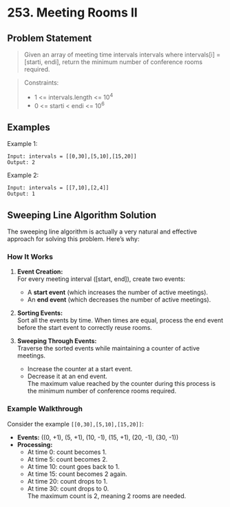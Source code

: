 # 253. Meeting Rooms II

## Problem Statement

> Given an array of meeting time intervals intervals where intervals[i] = [starti, endi], return the minimum number of conference rooms required.

> Constraints:
>
> - 1 <= intervals.length <= 10<sup>4</sup>
> - 0 <= starti < endi <= 10<sup>6</sup>

## Examples

Example 1:

```
Input: intervals = [[0,30],[5,10],[15,20]]
Output: 2
```

Example 2:

```
Input: intervals = [[7,10],[2,4]]
Output: 1
```

## Sweeping Line Algorithm Solution

The sweeping line algorithm is actually a very natural and effective approach for solving this problem. Here’s why:

### How It Works

1. **Event Creation:**  
   For every meeting interval \([start, end]\), create two events:

   - A **start event** (which increases the number of active meetings).
   - An **end event** (which decreases the number of active meetings).

2. **Sorting Events:**  
   Sort all the events by time. When times are equal, process the end event before the start event to correctly reuse rooms.

3. **Sweeping Through Events:**  
   Traverse the sorted events while maintaining a counter of active meetings.
   - Increase the counter at a start event.
   - Decrease it at an end event.  
     The maximum value reached by the counter during this process is the minimum number of conference rooms required.

### Example Walkthrough

Consider the example `[[0,30],[5,10],[15,20]]`:

- **Events:** \((0, +1), (5, +1), (10, -1), (15, +1), (20, -1), (30, -1)\)
- **Processing:**
  - At time 0: count becomes 1.
  - At time 5: count becomes 2.
  - At time 10: count goes back to 1.
  - At time 15: count becomes 2 again.
  - At time 20: count drops to 1.
  - At time 30: count drops to 0.  
    The maximum count is 2, meaning 2 rooms are needed.
